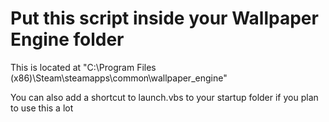 # Put this script inside your Wallpaper Engine folder
This is located at "C:\Program Files (x86)\Steam\steamapps\common\wallpaper_engine"

You can also add a shortcut to launch.vbs to your startup folder if you plan to use this a lot
